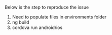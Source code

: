 Below is the step to reproduce the issue
1) Need to populate files in environments folder 
2) ng build
3) cordova run android/ios

